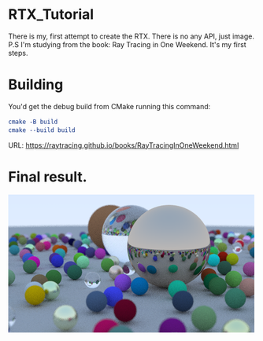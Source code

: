 # RTX_Tutorial
There is my, first attempt to create the RTX. There is no any API, just image.
P.S I'm studying from the book: Ray Tracing in One Weekend. It's my first steps.

# Building
You'd get the debug build from CMake running this command: 
```cmake
cmake -B build
cmake --build build
```

URL: https://raytracing.github.io/books/RayTracingInOneWeekend.html

# Final result.
![image](https://github.com/tornado4444/RTX_Tutorial/blob/main/rtx.png)
